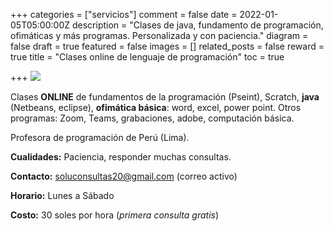 +++
categories = ["servicios"]
comment = false
date = 2022-01-05T05:00:00Z
description = "Clases de java, fundamento de programación, ofimáticas y más programas. Personalizada y con paciencia."
diagram = false
draft = true
featured = false
images = []
related_posts = false
reward = true
title = "Clases online de lenguaje de programación"
toc = true

+++
![](https://dl.dropboxusercontent.com/s/dm1hj9vfextmcwh/banner-de-servicios-clases-online.jpg)

Clases **ONLINE** de fundamentos de la programación (Pseint), Scratch, **java** (Netbeans, eclipse), **ofimática básica**: word, excel, power point. Otros programas: Zoom, Teams, grabaciones, adobe, computación básica.

Profesora de programación de Perú (Lima).

**Cualidades:** Paciencia, responder muchas consultas.

**Contacto:** soluconsultas20@gmail.com (correo activo)

**Horario:** Lunes a Sábado

**Costo:** 30 soles por hora (_primera consulta gratis_)